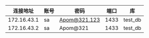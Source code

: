 | 连接地址 | 账号 | 密码          | 端口   | 库       |
|------|----|-------------|------|---------|
|    172.16.43.1  | sa | Apom@321.123 | 1433 | test_db |
|    172.16.43.2  | sa | Apom@321 | 1433 | test_db |

